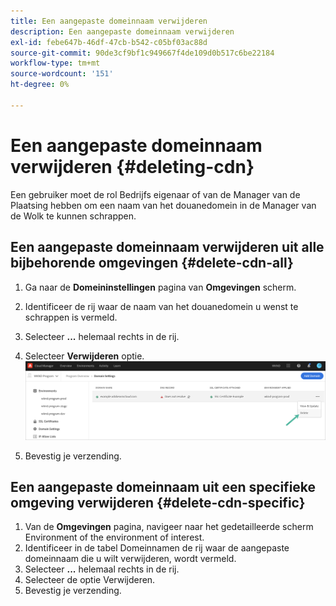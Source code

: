 ```yaml
---
title: Een aangepaste domeinnaam verwijderen
description: Een aangepaste domeinnaam verwijderen
exl-id: febe647b-46df-47cb-b542-c05bf03ac88d
source-git-commit: 90de3cf9bf1c949667f4de109d0b517c6be22184
workflow-type: tm+mt
source-wordcount: '151'
ht-degree: 0%

---
```


# Een aangepaste domeinnaam verwijderen {#deleting-cdn}

Een gebruiker moet de rol Bedrijfs eigenaar of van de Manager van de Plaatsing hebben om een naam van het douanedomein in de Manager van de Wolk te kunnen schrappen.

## Een aangepaste domeinnaam verwijderen uit alle bijbehorende omgevingen {#delete-cdn-all}

1. Ga naar de **Domeininstellingen** pagina van **Omgevingen** scherm.

1. Identificeer de rij waar de naam van het douanedomein u wenst te schrappen is vermeld.

1. Selecteer **...** helemaal rechts in de rij.

1. Selecteer **Verwijderen** optie.
   ![](/help/implementing/cloud-manager/assets/cdn/cdn-delete.png)

1. Bevestig je verzending.


## Een aangepaste domeinnaam uit een specifieke omgeving verwijderen {#delete-cdn-specific}

1. Van de **Omgevingen** pagina, navigeer naar het gedetailleerde scherm Environment of the environment of interest.
1. Identificeer in de tabel Domeinnamen de rij waar de aangepaste domeinnaam die u wilt verwijderen, wordt vermeld.
1. Selecteer **...** helemaal rechts in de rij.
1. Selecteer de optie Verwijderen.
1. Bevestig je verzending.
